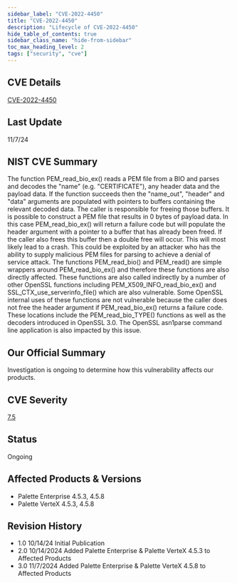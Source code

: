 ```yaml
---
sidebar_label: "CVE-2022-4450"
title: "CVE-2022-4450"
description: "Lifecycle of CVE-2022-4450"
hide_table_of_contents: true
sidebar_class_name: "hide-from-sidebar"
toc_max_heading_level: 2
tags: ["security", "cve"]
---
```


## CVE Details

[CVE-2022-4450](https://nvd.nist.gov/vuln/detail/CVE-2022-4450)

## Last Update

11/7/24

## NIST CVE Summary

The function PEM_read_bio_ex() reads a PEM file from a BIO and parses and decodes the "name" (e.g. "CERTIFICATE"), any
header data and the payload data. If the function succeeds then the "name_out", "header" and "data" arguments are
populated with pointers to buffers containing the relevant decoded data. The caller is responsible for freeing those
buffers. It is possible to construct a PEM file that results in 0 bytes of payload data. In this case PEM_read_bio_ex()
will return a failure code but will populate the header argument with a pointer to a buffer that has already been freed.
If the caller also frees this buffer then a double free will occur. This will most likely lead to a crash. This could be
exploited by an attacker who has the ability to supply malicious PEM files for parsing to achieve a denial of service
attack. The functions PEM_read_bio() and PEM_read() are simple wrappers around PEM_read_bio_ex() and therefore these
functions are also directly affected. These functions are also called indirectly by a number of other OpenSSL functions
including PEM_X509_INFO_read_bio_ex() and SSL_CTX_use_serverinfo_file() which are also vulnerable. Some OpenSSL internal
uses of these functions are not vulnerable because the caller does not free the header argument if PEM_read_bio_ex()
returns a failure code. These locations include the PEM_read_bio_TYPE() functions as well as the decoders introduced in
OpenSSL 3.0. The OpenSSL asn1parse command line application is also impacted by this issue.

## Our Official Summary

Investigation is ongoing to determine how this vulnerability affects our products.

## CVE Severity

[7.5](https://nvd.nist.gov/vuln/detail/CVE-2022-4450)

## Status

Ongoing

## Affected Products & Versions

- Palette Enterprise 4.5.3, 4.5.8
- Palette VerteX 4.5.3, 4.5.8

## Revision History

- 1.0 10/14/24 Initial Publication
- 2.0 10/14/2024 Added Palette Enterprise & Palette VerteX 4.5.3 to Affected Products
- 3.0 11/7/2024 Added Palette Enterprise & Palette VerteX 4.5.8 to Affected Products